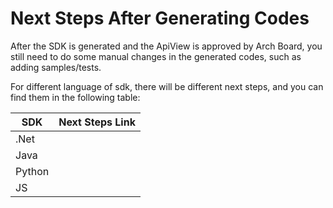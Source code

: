 # Next Steps After Generating Codes
After the SDK is generated and the ApiView is approved by Arch Board, you still need to do some manual changes in the generated codes, such as adding samples/tests.

For different language of sdk, there will be different next steps, and you can find them in the following table:

| SDK    | Next Steps Link |
|--------|-----------------|
| .Net   |                 |
| Java   |                 |
| Python |                 |
| JS     |                 |
